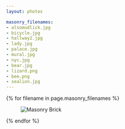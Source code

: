 ```yaml
---
layout: photos

masonry_filenames:
- alsomudlick.jpg
- bicycle.jpg
- hallway2.jpg
- lady.jpg
- palace.jpg
- mural.jpg
- nyc.jpg
- bear.jpg
- lizard.png
- bee.png
- sealion.jpg
---
```

<div class="masonry masonry--h">
	{% for filename in page.masonry_filenames %}
		<figure class="masonry-brick masonry-brick--h"><img src="{{ site.github.url }}/assets/masonry/{{ filename }}" class="masonry-img" alt="Masonry Brick"></figure>
  	{% endfor %}

</div>